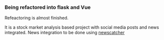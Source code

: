 ### Being refactored into flask and Vue
Refeactoring is almost finished.

It is a stock market analysis based project with social media posts and news integrated. News integration to be done using [newscatcher](https://newscatcherapi.com/)
